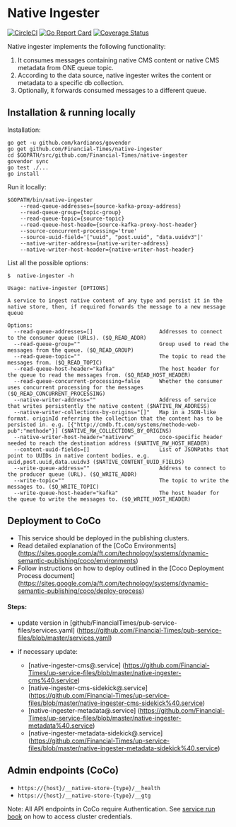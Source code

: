 Native Ingester
===============
[![CircleCI](https://circleci.com/gh/Financial-Times/native-ingester.svg?style=svg)](https://circleci.com/gh/Financial-Times/native-ingester) [![Go Report Card](https://goreportcard.com/badge/github.com/Financial-Times/native-ingester)](https://goreportcard.com/report/github.com/Financial-Times/native-ingester) [![Coverage Status](https://coveralls.io/repos/github/Financial-Times/native-ingester/badge.svg)](https://coveralls.io/github/Financial-Times/native-ingester)

Native ingester implements the following functionality:
1. It consumes messages containing native CMS content or native CMS metadata from ONE queue topic.
1. According to the data source, native ingester writes the content or metadata to a specific db collection.
1. Optionally, it forwards consumed messages to a different queue.

## Installation & running locally
Installation:
```
go get -u github.com/kardianos/govendor
go get github.com/Financial-Times/native-ingester
cd $GOPATH/src/github.com/Financial-Times/native-ingester
govendor sync
go test ./...
go install

```
Run it locally:
```
$GOPATH/bin/native-ingester
    --read-queue-addresses={source-kafka-proxy-address}
    --read-queue-group={topic-group}
    --read-queue-topic={source-topic}
    --read-queue-host-heade={source-kafka-proxy-host-header}
    --source-concurrent-processing='true'
    --source-uuid-field='["uuid", "post.uuid", "data.uuidv3"]'
    --native-writer-address={native-writer-address}
    --native-writer-host-header={native-writer-host-header}
```
List all the possible options:
```
$  native-ingester -h

Usage: native-ingester [OPTIONS]

A service to ingest native content of any type and persist it in the native store, then, if required forwards the message to a new message queue

Options:
  --read-queue-addresses=[]                     Addresses to connect to the consumer queue (URLs). ($Q_READ_ADDR)
  --read-queue-group=""                         Group used to read the messages from the queue. ($Q_READ_GROUP)
  --read-queue-topic=""                         The topic to read the messages from. ($Q_READ_TOPIC)
  --read-queue-host-header="kafka"              The host header for the queue to read the messages from. ($Q_READ_HOST_HEADER)
  --read-queue-concurrent-processing=false      Whether the consumer uses concurrent processing for the messages ($Q_READ_CONCURRENT_PROCESSING)
  --native-writer-address=""                    Address of service that writes persistently the native content ($NATIVE_RW_ADDRESS)
  --native-writer-collections-by-origins="[]"   Map in a JSON-like format. originId referring the collection that the content has to be persisted in. e.g. [{"http://cmdb.ft.com/systems/methode-web-pub":"methode"}] ($NATIVE_RW_COLLECTIONS_BY_ORIGINS)
  --native-writer-host-header="nativerw"        coco-specific header needed to reach the destination address ($NATIVE_RW_HOST_HEADER)
  --content-uuid-fields=[]                      List of JSONPaths that point to UUIDs in native content bodies. e.g. uuid,post.uuid,data.uuidv3 ($NATIVE_CONTENT_UUID_FIELDS)
  --write-queue-address=""                      Address to connect to the producer queue (URL). ($Q_WRITE_ADDR)
  --write-topic=""                              The topic to write the messages to. ($Q_WRITE_TOPIC)
  --write-queue-host-header="kafka"             The host header for the queue to write the messages to. ($Q_WRITE_HOST_HEADER)
```

## Deployment to CoCo
- This service should be deployed in the publishing clusters.
- Read detailed explanation of the [CoCo Environments] (https://sites.google.com/a/ft.com/technology/systems/dynamic-semantic-publishing/coco/environments)
- Follow instructions on how to deploy outlined in the [Coco Deployment Process document] (https://sites.google.com/a/ft.com/technology/systems/dynamic-semantic-publishing/coco/deploy-process)

#### Steps:
- update version in [github/FinancialTimes/pub-service-files/services.yaml] (https://github.com/Financial-Times/pub-service-files/blob/master/services.yaml)  

- if necessary update:
     - [native-ingester-cms@.service] (https://github.com/Financial-Times/up-service-files/blob/master/native-ingester-cms%40.service)
     - [native-ingester-cms-sidekick@.service] (https://github.com/Financial-Times/up-service-files/blob/master/native-ingester-cms-sidekick%40.service)
     - [native-ingester-metadata@.service] (https://github.com/Financial-Times/up-service-files/blob/master/native-ingester-metadata%40.service)
     - [native-ingester-metadata-sidekick@.service] (https://github.com/Financial-Times/up-service-files/blob/master/native-ingester-metadata-sidekick%40.service)

## Admin endpoints (CoCo)

  - `https://{host}/__native-store-{type}/__health`
  - `https://{host}/__native-store-{type}/__gtg`

Note: All API endpoints in CoCo require Authentication.
See [service run book](https://dewey.ft.com/native-ingester.html) on how to access cluster credentials.  
